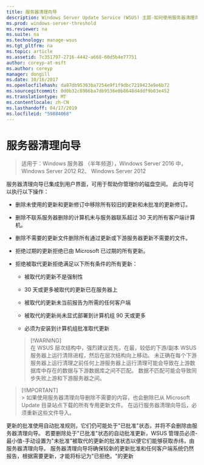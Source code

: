 ```yaml
---
title: 服务器清理向导
description: Windows Server Update Service (WSUS) 主题-如何使用服务器清理向导来管理磁盘空间
ms.prod: windows-server-threshold
ms.reviewer: na
ms.suite: na
ms.technology: manage-wsus
ms.tgt_pltfrm: na
ms.topic: article
ms.assetid: 7c351797-2716-4442-a668-60d5b4e77751
author: coreyp-at-msft
ms.author: coreyp
manager: dongill
ms.date: 10/16/2017
ms.openlocfilehash: da87db95303ba7254e9f1f9dbc7219423e9e6b72
ms.sourcegitcommit: 0d0b32c8986ba7db9536e0b8648d4ddf9b03e452
ms.translationtype: MT
ms.contentlocale: zh-CN
ms.lasthandoff: 04/17/2019
ms.locfileid: "59884068"
---
```

# <a name="the-server-cleanup-wizard"></a>服务器清理向导

>适用于：Windows 服务器 （半年频道），Windows Server 2016 中，Windows Server 2012 R2、 Windows Server 2012

服务器清理向导已集成到用户界面，可用于帮助你管理你的磁盘空间。 此向导可以执行以下操作：

-   删除未使用的更新和更新修订中移除所有较旧的更新和未批准的更新修订。

-   删除不联系服务器删除的计算机未与服务器联系超过 30 天的所有客户端计算机。

-   删除不需要的更新文件删除所有通过更新或下游服务器更新不需要的文件。

-   拒绝过期的更新拒绝已由 Microsoft 已过期的所有更新。

-   拒绝被取代更新拒绝满足以下所有条件的所有更新：

    -   被取代的更新不是强制性

    -   30 天或更多被取代的更新已在服务器上

    -   被取代的更新未当前报告为所需的任何客户端

    -   被取代的更新尚未显式部署到计算机组 90 天或更多

    -   必须为安装到计算机组批准取代更新

    >  [!WARNING]  
    >  在 WSUS 层次结构中，强烈建议首先，在最，较低的下游/副本 WSUS 服务器上运行清除进程，然后在层次结构向上移动。 未正确在每个下游服务器上运行清理之前任何上游服务器上运行清理可能会导致在上游数据库中存在的数据与下游数据库之间不匹配。 数据不匹配可能会导致同步失败上游和下游服务器之间。 

 >  [!IMPORTANT]  
    >  如果使用服务器清理向导删除不需要的内容，也会删除已从 Microsoft Update 目录站点下载的所有专用更新文件。 在运行服务器清理向导后，必须重新这些文件导入。 

更新的批准使用自动批准规则，它们仍可能处于"已批准"状态，并将不会删除由服务器清理向导。 若要删除处于"已批准"状态的自动批准更新，WSUS 管理员必须-最小值-手动设置为"未批准"被取代的更新的批准状态以便它们能够获取赤纬，由服务器清理向导。 服务器清理向导将确保较新的更新批准和任何客户端系统仍然报告，根据需要更新，才能将标记为"已拒绝。"的更新




